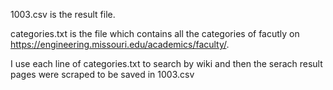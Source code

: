 1003.csv is the result file.

categories.txt is the file which contains all the categories of facutly on https://engineering.missouri.edu/academics/faculty/.

I use each line of categories.txt to search by wiki and then the serach result pages were scraped to be saved in 1003.csv
